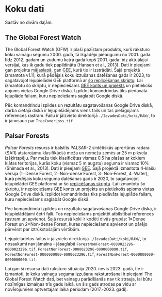 # Koku dati

Sastāv no divām daļām.

## The Global Forest Watch

The Global Forest Watch (GFW) ir plaši pazīstam produkts, kurš raksturo koku 
vainagu segumu 2000. gadā, tā ikgadējo pieaugumu no 2001. gada līdz 2012. gadam 
un zudumu katrā gadā kopš 2001. gada līdz aktuālajai versijai, kas ik gadu tiek 
papildināta (Hansen et al., 2013). Dati ir pieejami gan projekta [mājaslapā](https://data.globalforestwatch.org/documents/941f17325a494ed78c4817f9bb20f33a/explore), 
gan [GEE](https://developers.google.com/earth-engine/datasets/catalog/UMD_hansen_global_forest_change_2023_v1_11), 
kurā tie ir izstrādāti. Šajā projektā izmantota v1.11, kurā pēdējais koku 
izzušanas datēšanas gads ir 2023, to sagatavojot lejupielādei GEE platformā ar 
[šo replicēšanas skriptu](https://code.earthengine.google.com/1878026f59c5118080cac0a8c976c744?noload=true). 
Lai izmantotu šo skriptu, ir nepieciešams [GEE konts un projekts](https://code.earthengine.google.com/register) 
un pietiekošs apjoms vietas Google Drive diskā. Izpildot komandrindas tiks 
piedāvāta lejuplāde failam, kuru nepieciešams saglabāt Google diskā.

Pēc komandrindu izpildes un rezultātu sagatavošanas Google Drive diskā, darba 
cietajā diskā ir lejupielādējams viens fails un tas pielāgojams references rastram. 
Failu ir jāizvieto direktorijā `./IevadesDati/koki/RAW/`, to ir jānosauc par `TreeCoverLoss.tif`

## Palsar Forests

*Palsar Forests* resurss ir balstīts PALSAR-2 sintētiskās aprertūras radara (SAR) 
atstarojumu klasifikācijā meža un nemeža zemēs ar 25 m pikseļa izšķirtspēju. Par 
mežu tiek klasificētas vismaz 0.5 ha plašas ar kokiem klātas teritorijas, kurās 
koku (vismaz 5 m augstu) seguma ir vismaz 10% (Shimada et al., 2013). Dati ir 
pieejami [GEE](https://developers.google.com/earth-engine/datasets/catalog/JAXA_ALOS_PALSAR_YEARLY_FNF4). 
Šajā projektā izmantota 4-klašu versija (1=Dense Forest, 2=Non-dense Forest, 3=Non-Forest, 4=Water), 
kurā pēdējais koku seguma datēšanas gads ir 2020, to sagatavojot lejupielādei GEE 
platformā ar šo [replicēšanas skriptu](https://code.earthengine.google.com/3ec78ab057e6c8910cb1546002132b34?noload=true). 
Lai izmantotu šo skriptu, ir nepieciešams GEE konts un projekts un pietiekošs 
apjoms vietas Google Drive diskā. Izpildot komandrindas tiks piedāvāta 
lejuplāde failam, kuru nepieciešams saglabāt Google diskā.

Pēc komandrindu izpildes un rezultātu sagatavošanas Google Drive diskā, 
ir lejupielādējami četri faili. Tos nepieciešams projektēt atbilstībai references 
rastram un apvienot. Šajā resursā koki ir kodēti divās grupās: 1=Dense Forest 
un 2=Non-dense Forest, kuras nepieciešams apvienot un pārējo 
pārvērst par iztrūkstošajām vērtībām.

Lejupielādētos failus ir jāizvieto direktorijā `./IevadesDati/koki/RAW/`, to nosaukumi 
nav jāmaina - jāsaglabā `ForestNonForest-0000023296-0000023296.tif`, `ForestNonForest-0000023296-0000000000.tif`, 
`ForestNonForest-0000000000-0000023296.tif`, `ForestNonForest-0000000000-0000000000.tif`.


Lai gan šī resursa dati raksturo situāciju 2020. nevis 2023. gadā, tie ir izmantoti, 
jo koku vainagu seguma izzušanu raksturošanai ir pieejami The Global Forest Watch dati, 
bet vainagu parādīšanās nav tik strauja, lai būtu nozīmīgas izmaiņas trīs gadu laikā, 
un šis gads atrodas pa vidu ar novērojumiem aptvertajam laika periodam (2017.-2023. gadi).